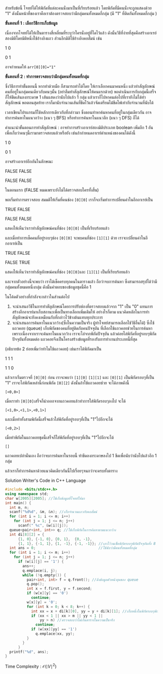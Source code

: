 สำหรับข้อนี้ โจทย์ได้ให้พิกัดที่แต่ละคนนั่งมาเป็นที่เรียบร้อยแล้ว โดยพิกัดที่มีคนนั่งจะถูกแสดงด้วย "1"  ดังนั้นหน้าที่ของเราคือเราต้องตรวจสอบว่ามีกลุ่มคนทั้งหมดกี่กลุ่ม (มี "1" ที่ติดกันทั้งหมดกี่กลุ่ม )

**ขั้นตอนที่ 1 : เลือกวิธีการเก็บข้อมูล**

เนื่องจากโจทย์ได้ให้เป็นตารางสี่เหลี่ยมที่ระบุว่าใครนั่งอยู่ที่ใดไว้แล้ว ดังนั้นวิธีที่ง่ายที่สุดคือสร้างอาเรย์สองมิติโดยมิติหนึ่งใช้อ้างอิงแถว ส่วนอีกมิติใช้อ้างอิงคอลั่มน์ เช่น

1 0

0 1

อาจกำหนดให้ `arr[0][0]="1"`

**ขั้นตอนที่ 2 : ทำการตรวจสอบว่ามีกลุ่มคนทั้งหมดที่กลุ่ม**

ซึ่งวิธีการทำขั้นตอนนี้ หากทำด้วยมือ ก็สามารถทำได้โดย ให้เราเลือกคนมาคนหนึ่ง แล้วทำสัญลักษณ์คนที่อยู่ในกลุ่มคนเดียวกับคนๆนั้น (อย่าลืมทำสัญลักษณ์ให้คนแรกด้วย) พอดำเนินการกับกลุ่มนี้เสร็จ ก็ให้ขีดเส้นลงกระดาษ 1 เส้นแสดงว่านับไปแล้ว 1 กลุ่ม แล้วเราก็ไปหาคนต่อไปที่เรายังไม่ได้ทำสัญลักษณ์ พอตอนสุดท้าย เราก็มานับจำนวนเส้นที่ขีดไว้แล้วจัดเตรียมไม้ขีดไฟเท่ากับจำนวนที่นับได้

เวลาเขียนโปรแกรมก็ใช้หลักการเดียวกับที่กล่าวมา ซึ่งตอนทำหาค้นหาคนที่อยู่ในกลุ่มเดียวกัน อาจทำการค้นหาในแนวกว้าง (แนว ๆ BFS) หรือทำการค้นหาในแนวลึก (แนว ๆ DFS) ก็ได้

คำแนะนำขั้นตอนการทำสัญลักษณ์ : อาจทำการสร้างอาเรย์สองมิติประเภท boolean เพิ่มอีก 1 อันเพื่อเก็บว่าคนๆนี้เรามาตรวจสอบแล้วหรือยัง เช่นถ้ากำหนดอาเรย์ตำแหน่งของคนได้ดังนี้

1 0

0 1

อาจสร้างอาเรย์อีกอันในลักษณะ

FALSE       FALSE

FALSE       FALSE

ในตอนแรก (FALSE หมดเพราะยังไม่ได้ตรวจสอบใครทั้งสิ้น)

พอเริ่มทำการตรวจสอบ สมมติให้เริ่มที่คนช่อง `[0][0]` เราก็จะเริ่มทำการเปลี่ยนค่าในอีกอาเรย์เป็น

TRUE       FALSE

FALSE      FALSE

แสดงให้เห็นว่าเราทำสัญลักษณ์คนที่ช่อง `[0][0]` เป็นที่เรียบร้อยแล้ว

และเมื่อทำการเช็คคนที่อยู่รอบๆช่อง `[0][0]` จะพบคนที่ช่อง `[1][1]` ด้วย เราจะเปลี่ยนค่าในอีกอาเรย์เป็น

TRUE       FALSE

FALSE      TRUE

แสดงให้เห็นว่าเราทำสัญลักษณ์คนที่ช่อง `[0][0]`และ `[1][1]` เป็นที่เรียบร้อยแล้ว

และจากตัวอย่างนี้จะพบว่า เราได้เช็คครบทุกคนในตารางแล้ว ถือว่าจบการค้นหา ซึ่งสามารถสรุปได้ว่ามีกลุ่มคนทั้งหมดหนึ่งกลุ่ม ดังนั้นคำตอบของข้อมูลชุดนี้คือ 1

ในโค้ดตัวอย่างที่กำลังจะกล่าวในส่วนต่อไป 

1. จะนำเสนอวิธีในการทำสัญลักษณ์โดยการปรับช่องที่ตรวจสอบแล้วจาก "1" เป็น "0" แทนการสร้างอีกอาเรย์มาเก็บสถานะเพื่อเป็นทางเลือกเพิ่มเติมให้ อย่างไรก็ตาม แนวคิดหลักในการทำสัญลักษณ์จะยังคงเหมือนกับที่กล่าวไว้ข้างต้นแทบทุกประการ
2. จะนำเสนอการค้นหาในแนวกว้าง(ซึ่งในความเป็นจริง ผู้ทำโจทย์สามารถเลือกใช้วิธีอื่นได้) ซึ่งใช้แถวคอย (queue) เก็บพิกัดของคนที่อยู่ติดกับคนปัจจุบัน ที่เลือกใช้แถวคอยช่วยในการค้นหาเพราะเนื่องจากเราจะค้นหาในแนวกว้าง เราจะไล่จากพิกัดปัจจุบัน แล้วค่อยไล่พิกัดที่อยู่รอบๆพิกัดปัจจุบันทั้งหมดต่อ แถวคอยจึงเป็นโครงสร้างข้อมูลที่รองรับการทำงานประเภทนี้ที่สุด

(อธิบายข้อ 2 ย่อยเพิ่มว่าทำไมใช้แถวคอย) เช่นเราได้พิกัดมาเป็น

1 1 1

1 1 0

แล้วเราเริ่มตรวจที่ `[0][0]` ก่อน เราจะพบว่า `[1][0]` `[1][1]` และ `[0][1]` เป็นพิกัดรอบๆที่เป็น "1" เราจะไล่พิกัดเหล่านี้ก่อนพิกัด `[0][2]` ดังนั้นถ้าใช้แถวคอยช่วย จะได้ภาพดังนี้

`[<0,0>]`

เมื่อเราทำ `[0][0]`เสร็จก็นำออกจากแถวคอยแล้วทำการใส่พิกัดรอบๆลงไป จะได้

`[<1,0>,<1,1>,<0,1>]`

และเมื่อทำทั้งสามพิกัดนี้เสร็จแล้วใส่พิกัดที่อยู่รอบๆที่เป็น "1"ไปอีกจะได้

`[<0,2>]`

เมื่อทำพิกัดในแถวคอยชุดนี้เสร็จก็ใส่พิกัดที่อยู่รอบๆที่เป็น "1"ไปอีกจะได้

`[]`

แถวคอยเปล่านั่นเอง ถือว่าจบการค้นหาในรอบนี้ ทำขีดลงกระดาษลงไป 1 ขีดเพื่อนับว่านับไปแล้วอีก 1 กลุ่ม

แล้วเราก็ทำการค้นหาด้วยแนวคิดเดียวกันนี้ไปเรื่อยๆจนกว่าจะครบทั้งตาราง

Solution Writer's Code in C++ Language

```cpp
#include <bits/stdc++.h>
using namespace std;
char w[2005][2005]; //ใช้เก็บข้อมูลที่โจทย์ให้มา
int main() {
  int m, n;
  scanf("%d%d", &m, &n); //เก็บจำนวนแถวกับคอลั่มน์
  for (int i = 1; i <= m; i++)
    for (int j = 1; j <= n; j++)
      scanf(" %c", &w[i][j]);
  queue<pair<int, int>> q; //ใช้เก็บพิกัดในการค้นหาตามแนวกว้าง
  int di[8][2] = {
      {1, 0}, {-1, 0}, {0, 1},  {0, -1},
      {1, 1}, {-1, 1}, {1, -1}, {-1, -1}}; //เอาไว้วนเช็คพิกัดรอบๆพิกัดปัจจุบันทั้ง 8 ทิศ
  int ans = 0;                             //ใช้นับว่ามีคนทั้งหมดที่กลุ่ม
  for (int i = 1; i <= m; i++)
    for (int j = 1; j <= n; j++)
      if (w[i][j] == '1') {
        ans++;
        q.emplace(i, j);
        while (!q.empty()) {
          pair<int, int> f = q.front(); //ดึงข้อมูลตัวหน้าสุดของ queue
          q.pop();
          int x = f.first, y = f.second;
          if (w[x][y] == '0')
            continue;
          w[x][y] = '0';
          for (int k = 0; k < 8; k++) {
            int xx = x + di[k][0], yy = y + di[k][1]; //เก็บหนึ่งในพิกัดรอบๆพิกัดปัจจุบัน
            if (xx < 1 || xx > m || yy < 1 ||
                yy > n) //ตรวจสอบว่าไม่เกินตารางในความเป็นจริง
              continue;
            if (w[xx][yy] == '1')
              q.emplace(xx, yy);
          }
        }
      }
  printf("%d", ans);
}
```

Time Complexity : $\mathcal{O}{(\mid V\mid^2)}$